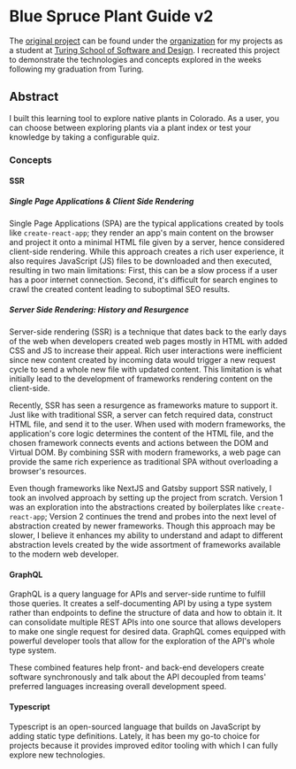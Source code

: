 # Blue Spruce Plant Guide v2

The [original project](https://github.com/edmdc89-turing-student-projects/blue-spruce-plant-guide)
can be found under the [organization](https://github.com/edmdc89-turing-student-projects)
for my projects as a student at [Turing School of Software and Design](https://turing.io/).
I recreated this project to demonstrate the technologies and concepts explored
in the weeks following my graduation from Turing.

## Abstract

I built this learning tool to explore native plants in Colorado. As a user, you
can choose between exploring plants via a plant index or test your knowledge by
taking a configurable quiz.

### Concepts

#### SSR

##### Single Page Applications & Client Side Rendering

Single Page Applications (SPA) are the typical applications created by tools
like `create-react-app`; they render an app's main content on the browser and
project it onto a minimal HTML file given by a server, hence considered
client-side rendering. While this approach creates a rich user experience, it
also requires JavaScript (JS) files to be downloaded and then executed, resulting
in two main limitations: First, this can be a slow process if a user has a poor
internet connection. Second, it's difficult for search engines to crawl the
created content leading to suboptimal SEO results.

##### Server Side Rendering: History and Resurgence

Server-side rendering (SSR) is a technique that dates back to the early days of
the web when developers created web pages mostly in HTML with added CSS and JS
to increase their appeal. Rich user interactions were inefficient since new
content created by incoming data would trigger a new request cycle to send a
whole new file with updated content. This limitation is what initially lead to
the development of frameworks rendering content on the client-side.

Recently, SSR has seen a resurgence as frameworks mature to support it. Just
like with traditional SSR, a server can fetch required data, construct HTML file,
and send it to the user. When used with modern frameworks, the application's
core logic determines the content of the HTML file, and the chosen framework
connects events and actions between the DOM and Virtual DOM. By combining SSR
with modern frameworks, a web page can provide the same rich experience as
traditional SPA without overloading a browser's resources.

Even though frameworks like NextJS and Gatsby support SSR natively, I took an
involved approach by setting up the project from scratch. Version 1 was an
exploration into the abstractions created by boilerplates like `create-react-app`;
Version 2 continues the trend and probes into the next level of abstraction
created by newer frameworks. Though this approach may be slower, I believe it
enhances my ability to understand and adapt to different abstraction levels
created by the wide assortment of frameworks available to the modern web developer.

#### GraphQL

GraphQL is a query language for APIs and server-side runtime to fulfill those
queries. It creates a self-documenting API by using a type system rather than
endpoints to define the structure of data and how to obtain it. It can consolidate
multiple REST APIs into one source that allows developers to make one single
request for desired data. GraphQL comes equipped with powerful developer tools
that allow for the exploration of the API's whole type system.

These combined features help front- and back-end developers create software
synchronously and talk about the API decoupled from teams' preferred languages
increasing overall development speed.

#### Typescript

Typescript is an open-sourced language that builds on JavaScript by adding static
type definitions. Lately, it has been my go-to choice for projects because it
provides improved editor tooling with which I can fully explore new technologies.
